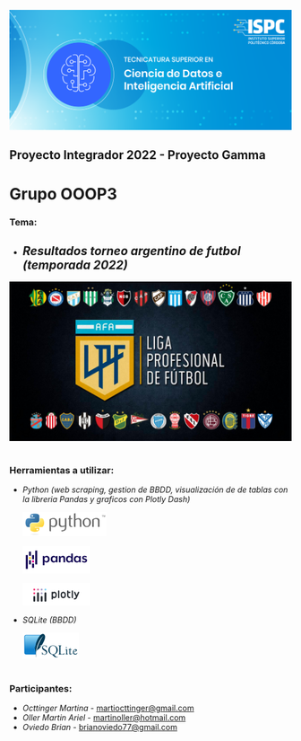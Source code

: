 ![Banner ISPC - TSCDIA](assets/banner.png)
## Proyecto Integrador 2022 - Proyecto Gamma
# Grupo OOOP3

### **Tema:**
- ## *Resultados torneo argentino de futbol (temporada 2022)*
![Resultados torneo argentino de futbol](assets/LPF_Ok.jpg)

#
### **Herramientas a utilizar:**
- *Python* *(web scraping, gestion de BBDD, visualización de de tablas con la libreria Pandas y graficos con Plotly Dash)*

    ![Logo Python](assets/python-3.png)  

    ![Logo Pandas](assets/pandas.png)  

    ![Logo Plotly](assets/plotly.png)

- *SQLite (BBDD)*

    ![Logo SQLite](assets/sqlite.png)

#
### **Participantes:**
- *Octtinger Martina* - martiocttinger@gmail.com
- *Oller Martin Ariel* - martinoller@hotmail.com
- *Oviedo Brian* - brianoviedo77@gmail.com